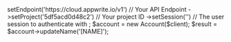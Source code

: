 <?php

use Appwrite\Client;
use Appwrite\Services\Account;

$client = new Client();

$client
    ->setEndpoint('https://cloud.appwrite.io/v1') // Your API Endpoint
    ->setProject('5df5acd0d48c2') // Your project ID
    ->setSession('') // The user session to authenticate with
;

$account = new Account($client);

$result = $account->updateName('[NAME]');